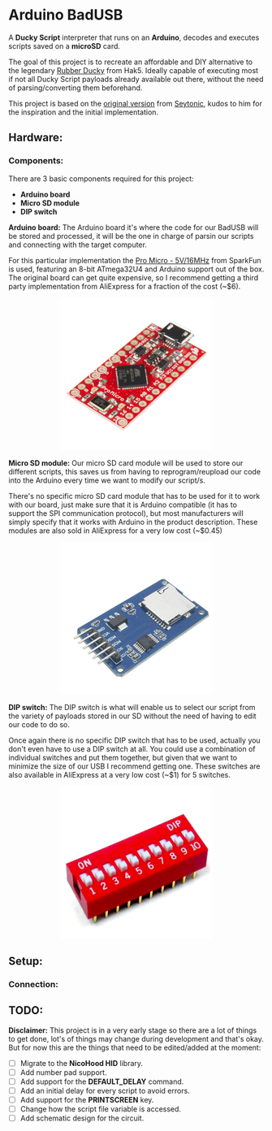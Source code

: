 
# Arduino BadUSB
A **Ducky Script** interpreter that runs on an **Arduino**, decodes and executes scripts saved on a **microSD** card.

The goal of this project is to recreate an affordable and DIY alternative to the legendary [Rubber Ducky](https://hak5.org/products/usb-rubber-ducky-deluxe) from Hak5. Ideally capable of executing most if not all Ducky Script payloads already available out there, without the need of parsing/converting them beforehand.

This project is based on the [original version](https://github.com/Seytonic/Duckduino-microSD) from [Seytonic](https://twitter.com/seytonic), kudos to him for the inspiration and the initial implementation.

## Hardware:
### Components:
There are 3 basic components required for this project:

 - **Arduino board**
 - **Micro SD module**
 - **DIP switch**

**Arduino board:** The Arduino board it's where the code for our BadUSB will be stored and processed, it will be the one in charge of parsin our scripts and connecting with the target computer.

 For this particular implementation the [Pro Micro - 5V/16MHz](https://www.sparkfun.com/products/12640) from SparkFun is used, featuring an 8-bit ATmega32U4 and Arduino support out of the box. The original board can get quite expensive, so I recommend getting a third party implementation from AliExpress for a fraction of the cost (~$6).

<p align="center">
  <img src="./img/pro-micro.png" alt="SparkFun Pro Micro - 5V/16MHz"/>
</p>

**Micro SD module:** Our micro SD card module will be used to store our different scripts, this saves us from having to reprogram/reupload our code into the Arduino every time we want to modify our script/s.

There's no specific micro SD card module that has to be used for it to work with our board, just make sure that it is Arduino compatible (it has to support the SPI communication protocol), but most manufacturers will simply specify that it works with Arduino in the product description. These modules are also sold in AliExpress for a very low cost (~$0.45)

<p align="center">
  <img src="./img/sd-module.png" alt="Micro SD card reader module"/>
</p>

**DIP switch:** The DIP switch is what will enable us to select our script from the variety of payloads stored in our SD without the need of having to edit our code to do so.

Once again there is no specific DIP switch that has to be used, actually you don't even have to use a DIP switch at all. You could use a combination of individual switches and put them together, but given that we want to minimize the size of our USB I recommend getting one. These switches are also available in AliExpress at a very low cost (~$1) for 5 switches.

<p align="center">
  <img src="./img/dip-switch.png" alt="DIP switch of 10 positions"/>
</p>

## Setup:
### Connection:

## TODO:
**Disclaimer:** This project is in a very early stage so there are a lot of things to get done, lot's of things may change during development and that's okay. But for now this are the things that need to be edited/added at the moment:

- [ ] Migrate to the **NicoHood HID** library.
- [ ] Add number pad support.
- [ ] Add support for the **DEFAULT_DELAY** command.
- [ ] Add an initial delay for every script to avoid errors.
- [ ] Add support for the **PRINTSCREEN** key.
- [ ] Change how the script file variable is accessed.
- [ ] Add schematic design for the circuit.
